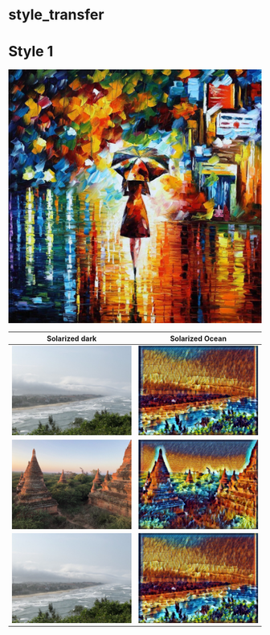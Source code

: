 # style_transfer

# Style 1
![alt text](rain_princess.jpg "Test")

Solarized dark             |  Solarized Ocean
:-------------------------:|:-------------------------:
![](vietnam2.jpg)  |  ![](bvietnam2.jpg)
![](myanmar4.jpg)  |  ![](bmyanmar4.jpg)
![](vietnam2.jpg)  |  ![](bvietnam2.jpg)
